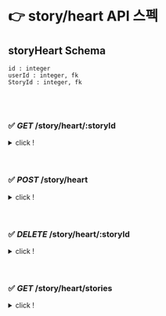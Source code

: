 # 👉 story/heart API 스펙

## storyHeart Schema

```
id : integer
userId : integer, fk
StoryId : integer, fk
```

<br>

<br>

### ✅ _GET_ /story/heart/:storyId

<details>
<summary>click !</summary>
<div markdown="1">

: userId, storyId = id 인 행이 있는 지 확인

**응답** : 200 | 404

```
{
  heartCnt
}
```

</div>
</details>

<br>

<br>

### ✅ _POST_ /story/heart

<details>
<summary>click !</summary>
<div markdown="1">

: 하트 추가

**요청**

```
{
  storyId
}
```

**응답** : 201 | 400

```
{
  heartCnt
}
```

</div>
</details>

<br>

<br>

### ✅ _DELETE_ /story/heart/:storyId

<details>
<summary>click !</summary>
<div markdown="1">

: 하트 삭제

**응답** : 200 | 404

```
{
  heartCnt
}
```

</div>
</details>

<br>

<br>

### ✅ _GET_ /story/heart/stories

<details>
<summary>click !</summary>
<div markdown="1">

: 하트 개수가 많은 순으로 정렬해서 story 데이터 전달

**응답** : 200 | 404

```
[
  {
    title,
    address,
    id,
    createdAt,
    user : {
      name
    },
    storyImages : [{ imgname }]  <= 1개
  }
  ...
]
```

</div>
</details>
